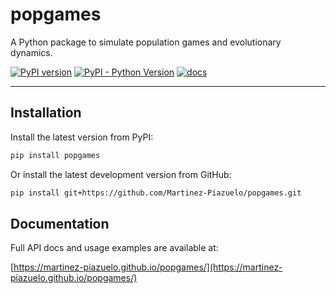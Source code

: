 # popgames

A Python package to simulate population games and evolutionary dynamics.

[![PyPI version](https://img.shields.io/pypi/v/popgames.svg)](https://pypi.org/project/popgames/)
[![PyPI - Python Version](https://img.shields.io/pypi/pyversions/popgames.svg)](https://pypi.org/project/popgames/)
[![docs](https://img.shields.io/badge/docs-online-success)](https://martinez-piazuelo.github.io/popgames/)

---

## Installation

Install the latest version from PyPI:

```bash
pip install popgames
```

Or install the latest development version from GitHub:

```bash
pip install git+https://github.com/Martinez-Piazuelo/popgames.git
```

## Documentation

Full API docs and usage examples are available at:

[https://martinez-piazuelo.github.io/popgames/](https://martinez-piazuelo.github.io/popgames/)